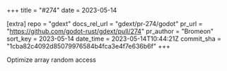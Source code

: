 +++
title = "#274"
date = 2023-05-14

[extra]
repo = "gdext"
docs_rel_url = "gdext/pr-274/godot"
pr_url = "https://github.com/godot-rust/gdext/pull/274"
pr_author = "Bromeon"
sort_key = 2023-05-14
date_time = 2023-05-14T10:44:21Z
commit_sha = "1cba82c4092d85079976584b4fca3e4f7e636b6f"
+++

Optimize array random access
